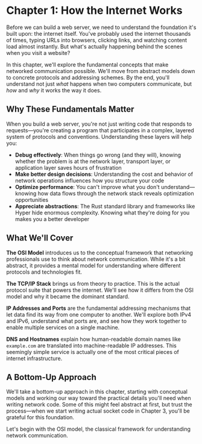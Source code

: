 # Chapter 1: How the Internet Works

Before we can build a web server, we need to understand the foundation it's built upon: the internet itself. You've probably used the internet thousands of times, typing URLs into browsers, clicking links, and watching content load almost instantly. But what's actually happening behind the scenes when you visit a website?

In this chapter, we'll explore the fundamental concepts that make networked communication possible. We'll move from abstract models down to concrete protocols and addressing schemes. By the end, you'll understand not just *what* happens when two computers communicate, but *how* and *why* it works the way it does.

## Why These Fundamentals Matter

When you build a web server, you're not just writing code that responds to requests—you're creating a program that participates in a complex, layered system of protocols and conventions. Understanding these layers will help you:

- **Debug effectively**: When things go wrong (and they will), knowing whether the problem is at the network layer, transport layer, or application layer saves hours of frustration
- **Make better design decisions**: Understanding the cost and behavior of network operations influences how you structure your code
- **Optimize performance**: You can't improve what you don't understand—knowing how data flows through the network stack reveals optimization opportunities
- **Appreciate abstractions**: The Rust standard library and frameworks like Hyper hide enormous complexity. Knowing what they're doing for you makes you a better developer

## What We'll Cover

**The OSI Model** introduces us to the conceptual framework that networking professionals use to think about network communication. While it's a bit abstract, it provides a mental model for understanding where different protocols and technologies fit.

**The TCP/IP Stack** brings us from theory to practice. This is the actual protocol suite that powers the internet. We'll see how it differs from the OSI model and why it became the dominant standard.

**IP Addresses and Ports** are the fundamental addressing mechanisms that let data find its way from one computer to another. We'll explore both IPv4 and IPv6, understand what ports are, and see how they work together to enable multiple services on a single machine.

**DNS and Hostnames** explain how human-readable domain names like `example.com` are translated into machine-readable IP addresses. This seemingly simple service is actually one of the most critical pieces of internet infrastructure.

## A Bottom-Up Approach

We'll take a bottom-up approach in this chapter, starting with conceptual models and working our way toward the practical details you'll need when writing network code. Some of this might feel abstract at first, but trust the process—when we start writing actual socket code in Chapter 3, you'll be grateful for this foundation.

Let's begin with the OSI model, the classical framework for understanding network communication.
